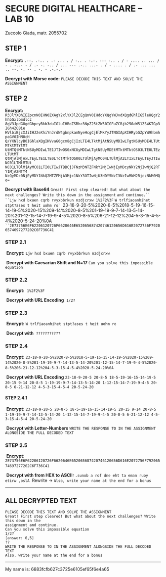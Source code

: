 # SECURE DIGITAL HEALTHCARE – LAB 10 

Zuccolo Giada, matr. 2055702

## STEP 1

**Encrypt:**
`.--. .-.. . .- ... . / -.. . -.-. --- -.. . / - .... .. ... / - . -..- - / .- -. -.. / ... --- .-.. ...- . / - .... . / .- ... ... .. --. -. -- . -. - .-.-.-`

**Decrypt with Morse code:** `PLEASE DECODE THIS TEXT AND SOLVE THE ASSIGNMENT`

## STEP 2

**Encrypt:**
`R3JlYXQhIEZpcnN0IHN0ZXAgY2xlYXJlZCEgQnV0IHdoYXQgYWJvdXQgdGhlIG5leHQgY2hhbGxlbmdlcz`
`8gV3JpdGUgdGhpcyBkb3duIGluIHRoZSBhc3NpZ25tZW50IGFuZCBjb250aW51ZS4KTGp3IGh4ZCBie`
`HVlbiBjcXJiIHJ2eXhiYnJrdW4gbnpkamNyeHcgCjElMkYyJTNGIApXIHRybGZpYW9hbmhpaGV0IHN0cH`
`Q/YXNlcyB0IGhlaXQgIHVvaG0gcm8gCjIzLTE4LTktMjAtNSUyMDIwLTgtNSUyMDE4LTUtMTktMTYtMT`
`UtMTQtMTktNSUyMDIwLTE1JTIwOS0xNCUyMDIwLTgtNSUyMDEtMTktMTktOS03LTE0LTEzLTUtMT`
`QtMjAlMjAxLTEyLTE1LTE0LTctMTktOS00LTUlMjAyMC04LTUlMjA2LTIxLTEyLTEyJTIwNC01LTMtMTUt`
`NC01LTQlMjAyMC01LTI0LTIwJTBBCjJFNzM3NTZFNkY2MjIwNjEyMDcyNkY2NjIwNjQ2RTY1MjA2NTY4`
`NzQyMDc0NjEyMDY1NkQ2MTZFMjA3Mjc1NkY3OTIwNjU3NDY5NzI3NzIwMkM2RjczNkM0MQo=`

**Decrypt with Base64**
`Great! First step cleared! But what about the next challenges? Write this down in the assignment`
`and continue.``
``Ljw hxd bxuen cqrb rvyxbbrkun nzdjcrxw
1%2F2%3F`
``W trlfiaoanhihet stpt?ases t heit uohm ro`
``23-18-9-20-5%2020-8-5%2018-5-19-16-15-14-19-5%2020-15%209-14%2020-8-5%201-19-19-9-7-14-13-5-14-20%201-12-15-14-7-19-9-4-5%2020-8-5%206-21-12-12%204-5-3-15-4-5-4%2020-5-24-20%0A`
``2E73756E6F62206120726F6620646E652065687420746120656D616E2072756F79206574697277202C6F736C41`

### 	STEP 2.1

​	**Encrypt:**
​	`Ljw hxd bxuen cqrb rvyxbbrkun nzdjcrxw`

​	**Decrypt with Caesarian Shift and N=17**
​	`Can you solve this impossible equation`



### 	STEP 2.2

​	**Encrypt:**
​	`1%2F2%3F`

​	**Decrypt with URL Encoding**
​	`1/2?`



### 	STEP 2.3

​	**Encrypt:**
​	`W trlfiaoanhihet stpt?ases t heit uohm ro`

​	**Decrypt with**
​	`???????????`



### 	STEP 2.4

​	**Encrypt:**
​	`23-18-9-20-5%2020-8-5%2018-5-19-16-15-14-19-5%2020-15%209-14%2020-8-5%201-19-19-9-7-14-`
​	`13-5-14-20%201-12-15-14-7-19-9-4-5%2020-8-5%206-21-12-12%204-5-3-15-4-5-4%2020-5-24-`
​	`20%0A`

​	**Decrypt with URL Encoding**
​	`23-18-9-20-5 20-8-5 18-5-19-16-15-14-19-5 20-15 9-14 20-8-5 1-19-19-9-7-14-13-5-14-20 1-12-15-14-`
​	`7-19-9-4-5 20-8-5 6-21-12-12 4-5-3-15-4-5-4 20-5-24-20`

#### 				STEP 2.4.1

​			**Encrypt:**
​			`23-18-9-20-5 20-8-5 18-5-19-16-15-14-19-5 20-15 9-14 20-8-5 1-19-19-9-7-14-13-5-14-20 1-12-15-14-`
​			`7-19-9-4-5 20-8-5 6-21-12-12 4-5-3-15-4-5-4 20-5-24-20`

​			**Decrypt with Letter-Numbers**
​			`WRITE THE RESPONSE TO IN THE ASSIGNMENT ALONGSIDE THE FULL DECODED TEXT`



### 	STEP 2.5

​	**Encrypt:**
​	`2E73756E6F62206120726F6620646E652065687420746120656D616E2072756F7920657469727720`
​	`2C6F736C41`

​	**Decrypt with from HEX to ASCII:**
​	`.sunob a rof dne eht ta eman ruoy etirw ,oslA`
​	Rewrite → `Also, write your name at the end for a bonus`

_____________________

## ALL DECRYPTED TEXT

```
PLEASE DECODE THIS TEXT AND SOLVE THE ASSIGNMENT
Great! First step cleared! But what about the next challenges? Write this down in the
assignment and continue.
Can you solve this impossible equation
1/2?																[answer: 0,5]
??
WRITE THE RESPONSE TO IN THE ASSIGNMENT ALONGSIDE THE FULL DECODED TEXT
Also, write your name at the end for a bonus
```

************************************************************************
My name is: 6883fcfb627c3725e6105ef65f6e4a65